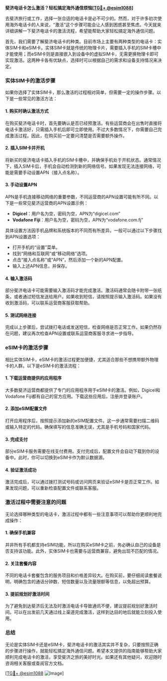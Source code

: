 **斐济电话卡怎么激活？轻松搞定海外通信烦恼[[TG💪+ @esim1088](https://t.me/s/esim1088)]**

去斐济旅行或工作，选择一张合适的电话卡是必不可少的。然而，对于许多初次使用海外电话卡的人来说，“激活”这个步骤可能会让人感到困惑甚至焦虑。今天就来详细讲解一下斐济电话卡的激活流程，希望能帮助大家轻松搞定海外通信问题。

首先，我们需要了解斐济电话卡的种类。目前市场上主要有两种类型的电话卡：实体SIM卡和eSIM卡。实体SIM卡就是传统的物理卡片，需要插入手机的SIM卡槽中才能使用；而eSIM卡则是直接嵌入到设备中的虚拟SIM卡，无需更换物理卡即可实现激活。这两种卡各有优缺点，选择时可以根据自己的需求和设备支持情况来决定。

### 实体SIM卡的激活步骤

如果你选择了实体SIM卡，那么激活的过程相对简单，但需要一定的操作步骤。以下是一些常见的激活方法：

#### 1. 购买时确认激活方式
在购买斐济电话卡时，首先要确认是否已经预激活。有些运营商会在出售时直接将电话卡激活好，只需插入手机后即可立即使用。不过大多数情况下，你需要自己完成激活过程。因此，在购买前一定要问清楚是否需要额外操作。

#### 2. 插入SIM卡并开机
将新买的斐济电话卡插入手机的SIM卡槽中，并确保手机处于开机状态。通常情况下，插入SIM卡后，手机会自动检测到新的网络信号。如果发现无法连接网络，可能是需要手动设置APN（接入点名称）。

#### 3. 手动设置APN
APN是手机连接移动网络的重要参数，不同运营商的APN设置可能有所不同。以下是一些常见斐济运营商的APN设置示例：
- **Digicel**：用户名为空，密码为空，APN为“digicel.com”
- **Vodafone Fiji**：用户名为空，密码为空，APN为“vodafone.com.fj”

具体设置方法因手机品牌和系统版本的不同而有所差异。一般可以通过以下步骤找到APN设置选项：
- 打开手机的“设置”菜单。
- 找到“网络和互联网”或“移动网络”选项。
- 点击“接入点名称”或“APN”，然后添加一个新的APN配置。
- 输入上述APN信息，并保存。

#### 4. 输入激活码
部分斐济电话卡可能需要输入激活码才能完成激活。激活码通常会随卡附带一张纸条，或者通过短信发送给用户。如果收到短信，请按照提示输入激活码。如果没有收到激活码，可以联系运营商客服获取帮助。

#### 5. 测试网络连接
完成以上步骤后，尝试拨打电话或发送短信，检查网络是否正常工作。如果仍然存在问题，建议再次检查APN设置或联系运营商客服寻求进一步指导。

### eSIM卡的激活步骤

相比实体SIM卡，eSIM卡的激活过程更加便捷，尤其适合那些不想携带额外物理卡的人群。以下是eSIM卡的激活流程：

#### 1. 下载运营商提供的应用程序
大多数斐济运营商都提供了专门的应用程序用于eSIM卡的激活。例如，Digicel和Vodafone Fiji都有自己的官方应用。下载这些应用后，注册并登录账户。

#### 2. 添加eSIM配置文件
打开应用程序后，按照提示添加新的eSIM配置文件。这一步通常需要扫描二维码或输入特定的代码。确保填写的信息准确无误，尤其是手机号码和国家代码。

#### 3. 完成支付
部分eSIM卡服务需要在线支付费用。支付完成后，配置文件会自动下载到你的设备中。此时，你可以切换到eSIM卡作为默认数据源。

#### 4. 验证激活成功
激活完成后，可以通过拨打测试号码或访问网页来验证eSIM卡是否正常工作。如果发现问题，可以重新检查配置文件或联系客服。

### 激活过程中需要注意的问题

无论选择哪种类型的电话卡，激活过程中都有一些注意事项可以帮助你更顺利地完成操作：

#### 1. 确保手机兼容
并非所有手机都支持eSIM功能，所以在购买eSIM卡之前，务必确认自己的设备是否支持该功能。此外，实体SIM卡也需要与运营商兼容，避免出现不匹配的情况。

#### 2. 关注套餐内容
不同的电话卡套餐包含的服务项目和价格差异较大。在购买前，要仔细阅读套餐说明，明确包含的通话分钟数、短信数量以及流量限额等信息，以免超出预算。

#### 3. 提前规划好激活时间
为了避免到达斐济后无法及时激活电话卡导致通讯不便，建议提前规划好激活时间。可以在出发前几天通过线上渠道完成激活，这样到达目的地后就能立刻投入使用。

### 总结

无论是实体SIM卡还是eSIM卡，斐济电话卡的激活其实并不复杂，只要按照正确的步骤进行操作，就能轻松搞定海外通信问题。希望本文提供的指南能够帮助大家顺利完成电话卡的激活，享受斐济之旅的美好时光。如果还有其他疑问，欢迎随时咨询相关客服或查阅官方文档。

[[TG💪+ @esim1088](https://t.me/s/esim1088) ![Image](https://i.postimg.cc/4NQfJmqS/Snipaste-2025-05-13-00-14-12.png)]